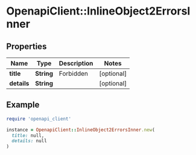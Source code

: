 # OpenapiClient::InlineObject2ErrorsInner

## Properties

| Name | Type | Description | Notes |
| ---- | ---- | ----------- | ----- |
| **title** | **String** | Forbidden | [optional] |
| **details** | **String** |  | [optional] |

## Example

```ruby
require 'openapi_client'

instance = OpenapiClient::InlineObject2ErrorsInner.new(
  title: null,
  details: null
)
```

